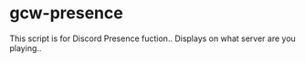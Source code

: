# gcw-presence
This script is for Discord Presence fuction.. Displays on what server are you playing..
